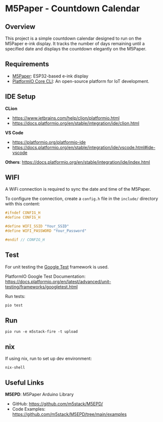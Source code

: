 # M5Paper - Countdown Calendar

## Overview
This project is a simple countdown calendar designed to run on the M5Paper e-ink display. It tracks the number of days remaining until a specified date and displays the countdown elegantly on the M5Paper.

## Requirements
- [M5Paper](https://docs.m5stack.com/en/core/m5paper): ESP32-based e-ink display
- [PlatformIO Core CLI](https://docs.platformio.org/en/latest/core/index.html): An open-source platform for IoT development.

## IDE Setup
**CLion**
  - https://www.jetbrains.com/help/clion/platformio.html
  - https://docs.platformio.org/en/stable/integration/ide/clion.html

**VS Code**
  - https://platformio.org/platformio-ide
  - https://docs.platformio.org/en/stable/integration/ide/vscode.html#ide-vscode

**Others**: https://docs.platformio.org/en/stable/integration/ide/index.html

## WIFI
A WiFi connection is required to sync the date and time of the M5Paper.

To configure the connection, create a `config.h` file in the `include/` directory with this content:
```c++
#ifndef CONFIG_H
#define CONFIG_H

#define WIFI_SSID "Your_SSID"
#define WIFI_PASSWORD "Your_Password"

#endif // CONFIG_H
```

## Test
For unit testing the [Google Test](https://github.com/google/googletest) framework is used.

PlatformIO Google Test Documentation: https://docs.platformio.org/en/latest/advanced/unit-testing/frameworks/googletest.html

Run tests:
```bash
pio test
```

## Run
```shell
pio run -e m5stack-fire -t upload
```

## nix
If using nix, run to set up dev environment:
```shell
nix-shell
```

## Useful Links
**M5EPD**: M5Paper Arduino Library
- GitHub: https://github.com/m5stack/M5EPD/
- Code Examples: https://github.com/m5stack/M5EPD/tree/main/examples
